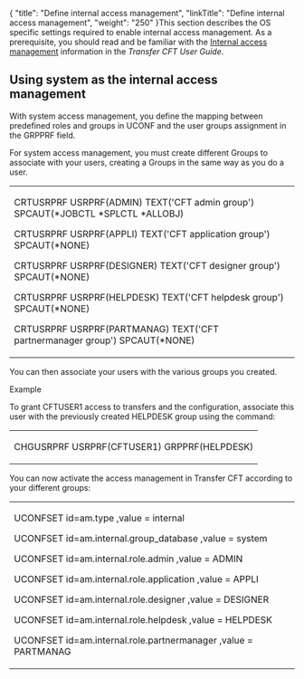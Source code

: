 {
    "title": "Define internal access management",
    "linkTitle": "Define internal access management",
    "weight": "250"
}This section describes the OS specific settings required to enable internal access management. As a prerequisite, you should read and be familiar with the [Internal access management](https://docs.axway.com/bundle/TransferCFT_38_UsersGuide_allOS_en_HTML5/page/Content/internal_access_mgt/internal_a_m_start_here.htm) information in the *Transfer CFT User Guide*.

## Using system as the internal access management

With system access management, you define the mapping between predefined roles and groups in UCONF and the user groups assignment in the GRPPRF field.

For system access management, you must create different Groups to associate with your users, creating a Groups in the same way as you do a user.

<table data-cellspacing="0">
<tbody>
<tr class="odd">
<td><p>CRTUSRPRF USRPRF(ADMIN) TEXT('CFT admin group') SPCAUT(*JOBCTL *SPLCTL *ALLOBJ)</p>
<p>CRTUSRPRF USRPRF(APPLI) TEXT('CFT application group') SPCAUT(*NONE)</p>
<p>CRTUSRPRF USRPRF(DESIGNER) TEXT('CFT designer group') SPCAUT(*NONE)</p>
<p>CRTUSRPRF USRPRF(HELPDESK) TEXT('CFT helpdesk group') SPCAUT(*NONE)</p>
<p>CRTUSRPRF USRPRF(PARTMANAG) TEXT('CFT partnermanager group') SPCAUT(*NONE)</p></td>
</tr>
</tbody>
</table>

You can then associate your users with the various groups you created.

Example

To grant CFTUSER1 access to transfers and the configuration, associate this user with the previously created HELPDESK group using the command:

<table data-cellspacing="0">
<tbody>
<tr class="odd">
<td><p>CHGUSRPRF USRPRF(CFTUSER1) GRPPRF(HELPDESK)</p></td>
</tr>
</tbody>
</table>

You can now activate the access management in Transfer CFT according to your different groups:

<table data-cellspacing="0">
<tbody>
<tr class="odd">
<td><p>UCONFSET id=am.type ,value = internal</p>
<p>UCONFSET id=am.internal.group_database ,value = system</p>
<p>UCONFSET id=am.internal.role.admin ,value = ADMIN</p>
<p>UCONFSET id=am.internal.role.application ,value = APPLI</p>
<p>UCONFSET id=am.internal.role.designer ,value = DESIGNER</p>
<p>UCONFSET id=am.internal.role.helpdesk ,value = HELPDESK</p>
<p>UCONFSET id=am.internal.role.partnermanager ,value = PARTMANAG</p></td>
</tr>
</tbody>
</table>
